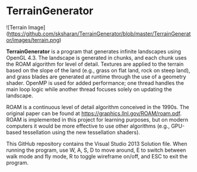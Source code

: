 # TerrainGenerator
![Terrain Image]
(https://github.com/sksharan/TerrainGenerator/blob/master/TerrainGenerator/images/terrain.png)

**TerrainGenerator** is a program that generates infinite landscapes using OpenGL 4.3. The landscape is generated in chunks, and each chunk uses the ROAM algorithm for level of detail. Textures are applied to the terrain based on the slope of the land (e.g., grass on flat land, rock on steep land), and grass blades are generated at runtime through the use of a geometry shader.
OpenMP is used for added performance; one thread handles the main loop logic while another thread focuses solely on updating the landscape.

ROAM is a continuous level of detail algorithm conceived in the 1990s. The original paper can be found at https://graphics.llnl.gov/ROAM/roam.pdf. ROAM is implemented in this project for learning purposes, but on modern computers it would be more effective to use other algorithms (e.g., GPU-based tessellation using the new tessellation shaders).

This GitHub repository contains the Visual Studio 2013 Solution file. When running the program, use W, A, S, D to move around, E to switch between walk mode and fly mode, R to toggle wireframe on/off, and ESC to exit the program.
